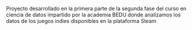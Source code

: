 Proyecto desarrollado en la primera parte de la segunda fase del curso en ciencia de datos impartido por la academia BEDU donde analizamos los datos de los juegos indies disponibles en la plataforma Steam
